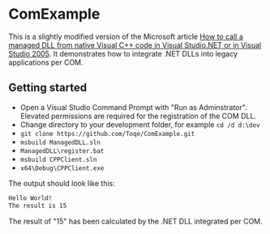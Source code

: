 # ComExample

This is a slightly modified version of the Microsoft article [How to call a managed DLL from native Visual C++ code in Visual Studio.NET or in Visual Studio 2005](https://support.microsoft.com/en-us/help/828736/how-to-call-a-managed-dll-from-native-visual-c-code-in-visual-studio-n). It demonstrates how to integrate .NET DLLs into legacy applications per COM.

## Getting started

* Open a Visual Studio Command Prompt with "Run as Adminstrator". Elevated permissions are required for the registration of the COM DLL.
* Change directory to your development folder, for example `cd /d d:\dev`
* `git clone https://github.com/Toqe/ComExample.git`
* `msbuild ManagedDLL.sln`
* `ManagedDLL\register.bat`
* `msbuild CPPClient.sln`
* `x64\Debug\CPPClient.exe`

The output should look like this:

```cmd
Hello World!
The result is 15
```

The result of "15" has been calculated by the .NET DLL integrated per COM.

